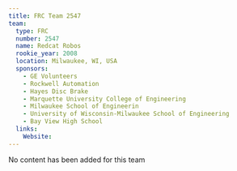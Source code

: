 ```yaml
---
title: FRC Team 2547
team:
  type: FRC
  number: 2547
  name: Redcat Robos
  rookie_year: 2008
  location: Milwaukee, WI, USA
  sponsors:
    - GE Volunteers
    - Rockwell Automation
    - Hayes Disc Brake
    - Marquette University College of Engineering
    - Milwaukee School of Engineerin
    - University of Wisconsin-Milwaukee School of Engineering
    - Bay View High School
  links:
    Website: 
---
```

No content has been added for this team